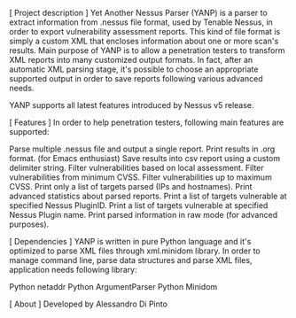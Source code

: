 [ Project description ]
Yet Another Nessus Parser (YANP) is a parser to extract information from .nessus file format, used by Tenable Nessus, in order to export vulnerability assessment reports. This kind of file format is simply a custom XML that encloses information about one or more scan's results. Main purpose of YANP is to allow a penetration testers to transform XML reports into many customized output formats. In fact, after an automatic XML parsing stage, it's possible to choose an appropriate supported output in order to save reports following various advanced needs.

YANP supports all latest features introduced by Nessus v5 release.

[ Features ]
In order to help penetration testers, following main features are supported:

Parse multiple .nessus file and output a single report.
Print results in .org format. (for Emacs enthusiast)
Save results into csv report using a custom delimiter string.
Filter vulnerabilities based on local assessment.
Filter vulnerabilities from minimum CVSS.
Filter vulnerabilities up to maximum CVSS.
Print only a list of targets parsed (IPs and hostnames).
Print advanced statistics about parsed reports.
Print a list of targets vulnerable at specified Nessus PluginID.
Print a list of targets vulnerable at specified Nessus Plugin name.
Print parsed information in raw mode (for advanced purposes).

[ Dependencies ]
YANP is written in pure Python language and it's optimized to parse XML files through xml.minidom library. In order to manage command line, parse data structures and parse XML files, application needs following library:

Python netaddr
Python ArgumentParser
Python Minidom

[ About ]
Developed by Alessandro Di Pinto
